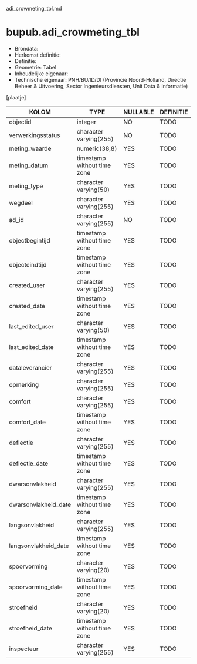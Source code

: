 adi_crowmeting_tbl.md

# bupub.adi_crowmeting_tbl


* Brondata: 
* Herkomst definitie: 
* Definitie: 
* Geometrie: Tabel
* Inhoudelijke eigenaar: 
* Technische eigenaar: PNH/BU/ID/DI (Provincie Noord-Holland, Directie Beheer & Uitvoering, Sector Ingenieursdiensten, Unit Data & Informatie)

[plaatje]


|KOLOM                            |TYPE                       |NULLABLE|DEFINITIE|
|------                           |----                       |-----   |-----    |
|objectid                         |integer                    |NO      |TODO|
|verwerkingsstatus                |character varying(255)     |NO      |TODO|
|meting_waarde                    |numeric(38,8)              |YES     |TODO|
|meting_datum                     |timestamp without time zone|YES     |TODO|
|meting_type                      |character varying(50)      |YES     |TODO|
|wegdeel                          |character varying(255)     |YES     |TODO|
|ad_id                            |character varying(255)     |NO      |TODO|
|objectbegintijd                  |timestamp without time zone|YES     |TODO|
|objecteindtijd                   |timestamp without time zone|YES     |TODO|
|created_user                     |character varying(255)     |YES     |TODO|
|created_date                     |timestamp without time zone|YES     |TODO|
|last_edited_user                 |character varying(50)      |YES     |TODO|
|last_edited_date                 |timestamp without time zone|YES     |TODO|
|dataleverancier                  |character varying(255)     |YES     |TODO|
|opmerking                        |character varying(255)     |YES     |TODO|
|comfort                          |character varying(255)     |YES     |TODO|
|comfort_date                     |timestamp without time zone|YES     |TODO|
|deflectie                        |character varying(255)     |YES     |TODO|
|deflectie_date                   |timestamp without time zone|YES     |TODO|
|dwarsonvlakheid                  |character varying(255)     |YES     |TODO|
|dwarsonvlakheid_date             |timestamp without time zone|YES     |TODO|
|langsonvlakheid                  |character varying(255)     |YES     |TODO|
|langsonvlakheid_date             |timestamp without time zone|YES     |TODO|
|spoorvorming                     |character varying(20)      |YES     |TODO|
|spoorvorming_date                |timestamp without time zone|YES     |TODO|
|stroefheid                       |character varying(20)      |YES     |TODO|
|stroefheid_date                  |timestamp without time zone|YES     |TODO|
|inspecteur                       |character varying(255)     |YES     |TODO|
